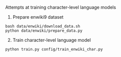 Attempts at training character-level language models

1. Prepare enwiki9 dataset 
```
bash data/enwiki/download_data.sh
python data/enwiki/prepare_data.py
```

2. Train character-level language model 
```
python train.py config/train_enwiki_char.py
```

